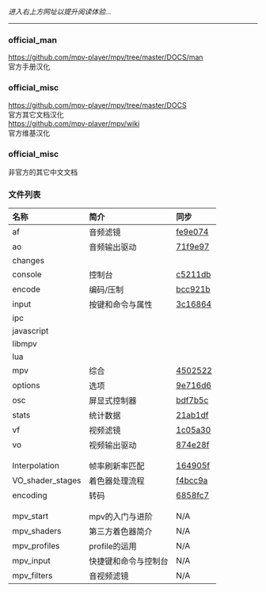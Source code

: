 _进入右上方网址以提升阅读体验..._

***

### official_man

https://github.com/mpv-player/mpv/tree/master/DOCS/man  
官方手册汉化

### official_misc

https://github.com/mpv-player/mpv/tree/master/DOCS  
官方其它文档汉化  
https://github.com/mpv-player/mpv/wiki  
官方维基汉化

### official_misc

非官方的其它中文文档


### 文件列表

| 名称 | 简介 | 同步 |
| :--- | :--- | :--- |
| af         | 音频滤镜         | [fe9e074](https://github.com/mpv-player/mpv/commit/fe9e074752da1352e970dce5afcfdc3d30bfb7e2) |
| ao         | 音频输出驱动     | [71f9e97](https://github.com/mpv-player/mpv/commit/71f9e97fc071ba3b6e6c1e092ed5e4c6768412a3) |
| changes    |  |  |
| console    | 控制台           | [c5211db](https://github.com/mpv-player/mpv/commit/c5211dbf4ae38583b4a55ab63c5c07f8547f73b8) |
| encode     | 编码/压制        | [bcc921b](https://github.com/mpv-player/mpv/commit/bcc921bd2fc6bcd1cf45279a8497b230f8ebc700) |
| input      | 按键和命令与属性 | [3c16864](https://github.com/mpv-player/mpv/commit/3c1686488b48bd2760e9b19f42e7d3be1363d00a) |
| ipc        |  |  |
| javascript |  |  |
| libmpv     |  |  |
| lua        |  |  |
| mpv        | 综合             | [4502522](https://github.com/mpv-player/mpv/commit/4502522a7aee093c923e79a65e4684ea2634af30) |
| options    | 选项             | [9e716d6](https://github.com/mpv-player/mpv/commit/9e716d63033c31d01cf9fca1e55e5388b6a8bba3) |
| osc        | 屏显式控制器     | [bdf7b5c](https://github.com/mpv-player/mpv/commit/bdf7b5c3b81033a61e218808a95fd3144f20d993) |
| stats      | 统计数据         | [21ab1df](https://github.com/mpv-player/mpv/commit/21ab1df01448a2d864b28ad0de7ce1ce13332114) |
| vf         | 视频滤镜         | [1c05a30](https://github.com/mpv-player/mpv/commit/1c05a30e951f973f8cd8173a30d1fe0df59fd390) |
| vo         | 视频输出驱动     | [874e28f](https://github.com/mpv-player/mpv/commit/874e28f4a41a916bb567a882063dd2589e9234e1) |
|  |  |  |
|  |  |  |
| Interpolation    | 帧率刷新率匹配 | [164905f](https://github.com/mpv-player/mpv/wiki/Interpolation/164905fad8f55fa9af052b0766495391992ebfc2) |
| VO_shader_stages | 着色器处理流程 | [f4bcc9a](https://github.com/mpv-player/mpv/wiki/Video-output---shader-stage-diagram/f4bcc9a5b6ea2697f53d5ab8227b9ed18d45c8de) |
| encoding         | 转码           | [6858fc7](https://github.com/mpv-player/mpv/commit/6858fc7d800a23bf0cc0b87bf7178358a2a51cb2) |
|  |  |  |
|  |  |  |
| mpv_start    | mpv的入门与进阶      | N/A |
| mpv_shaders  | 第三方着色器简介     | N/A |
| mpv_profiles | profile的运用        | N/A |
| mpv_input    | 快捷键和命令与控制台 | N/A |
| mpv_filters  | 音视频滤镜           | N/A |

